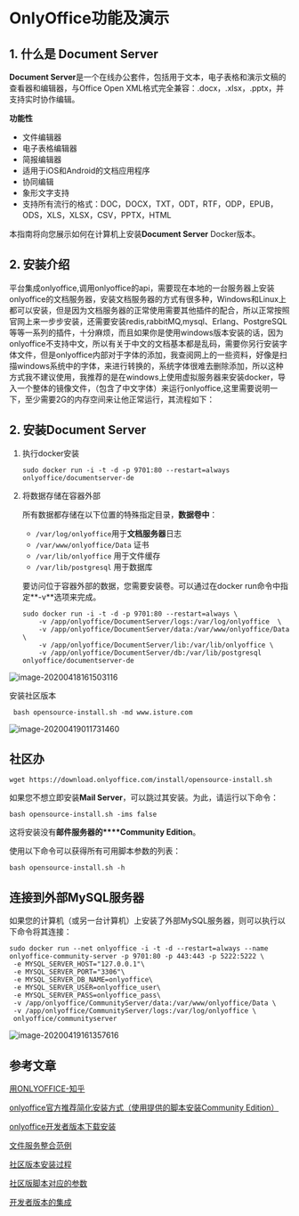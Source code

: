 # OnlyOffice功能及演示

## 1. 什么是 Document Server

**Document Server**是一个在线办公套件，包括用于文本，电子表格和演示文稿的查看器和编辑器，与Office Open XML格式完全兼容：.docx，.xlsx，.pptx，并支持实时协作编辑。

**功能性**

- 文件编辑器
- 电子表格编辑器
- 简报编辑器
- 适用于iOS和Android的文档应用程序
- 协同编辑
- 象形文字支持
- 支持所有流行的格式：DOC，DOCX，TXT，ODT，RTF，ODP，EPUB，ODS，XLS，XLSX，CSV，PPTX，HTML

本指南将向您展示如何在计算机上安装**Document Server** Docker版本。

## 2. 安装介绍

平台集成onlyoffice,调用onlyoffice的api，需要现在本地的一台服务器上安装onlyoffice的文档服务器，安装文档服务器的方式有很多种，Windows和Linux上都可以安装，但是因为文档服务器的正常使用需要其他插件的配合，所以正常按照官网上来一步步安装，还需要安装redis,rabbitMQ,mysql、Erlang、PostgreSQL等等一系列的插件，十分麻烦，而且如果你是使用windows版本安装的话，因为onlyoffice不支持中文，所以有关于中文的文档基本都是乱码，需要你另行安装字体文件，但是onlyoffice内部对于字体的添加，我查阅网上的一些资料，好像是扫描windows系统中的字体，来进行转换的，系统字体很难去删除添加，所以这种方式我不建议使用，我推荐的是在windows上使用虚拟服务器来安装docker，导入一个整体的镜像文件，（包含了中文字体）来运行onlyoffice,这里需要说明一下，至少需要2G的内存空间来让他正常运行，其流程如下：

## 2. 安装Document Server

1. 执行docker安装

   ```
   sudo docker run -i -t -d -p 9701:80 --restart=always onlyoffice/documentserver-de
   ```

2. 将数据存储在容器外部

   所有数据都存储在以下位置的特殊指定目录，**数据卷中**：

   - `/var/log/onlyoffice`用于**文档服务器**日志
   - `/var/www/onlyoffice/Data` 证书
   - `/var/lib/onlyoffice` 用于文件缓存
   - `/var/lib/postgresql` 用于数据库

   要访问位于容器外部的数据，您需要安装卷。可以通过在docker run命令中指定**-v**选项来完成。

   ```
   sudo docker run -i -t -d -p 9701:80 --restart=always \
       -v /app/onlyoffice/DocumentServer/logs:/var/log/onlyoffice  \
       -v /app/onlyoffice/DocumentServer/data:/var/www/onlyoffice/Data  \
       -v /app/onlyoffice/DocumentServer/lib:/var/lib/onlyoffice \
       -v /app/onlyoffice/DocumentServer/db:/var/lib/postgresql  onlyoffice/documentserver-de
   ```

   

![image-20200418161503116](https://zszblog.oss-cn-beijing.aliyuncs.com/zszblog/blogimage-master/img/image-20200418161503116.png)



安装社区版本

```
 bash opensource-install.sh -md www.isture.com
```

![image-20200419011731460](https://zszblog.oss-cn-beijing.aliyuncs.com/zszblog/blogimage-master/img/image-20200419011731460.png)



## 社区办

```
wget https://download.onlyoffice.com/install/opensource-install.sh
```



如果您不想立即安装**Mail Server**，可以跳过其安装。为此，请运行以下命令：

```
bash opensource-install.sh -ims false
```

这将安装没有**邮件服务器的****Community Edition**。

使用以下命令可以获得所有可用脚本参数的列表：

```
bash opensource-install.sh -h
```



## 连接到外部MySQL服务器

如果您的计算机（或另一台计算机）上安装了外部MySQL服务器，则可以执行以下命令将其连接：

```
sudo docker run --net onlyoffice -i -t -d --restart=always --name onlyoffice-community-server -p 9701:80 -p 443:443 -p 5222:5222 \
 -e MYSQL_SERVER_HOST="127.0.0.1"\
 -e MYSQL_SERVER_PORT="3306"\
 -e MYSQL_SERVER_DB_NAME=onlyoffice\
 -e MYSQL_SERVER_USER=onlyoffice_user\
 -e MYSQL_SERVER_PASS=onlyoffice_pass\
 -v /app/onlyoffice/CommunityServer/data:/var/www/onlyoffice/Data \
 -v /app/onlyoffice/CommunityServer/logs:/var/log/onlyoffice \
 onlyoffice/communityserver
```



![image-20200419161357616](https://zszblog.oss-cn-beijing.aliyuncs.com/zszblog/blogimage-master/img/image-20200419161357616.png)

## 参考文章

[用ONLYOFFICE-知乎](https://zhuanlan.zhihu.com/p/35985173)

[onlyoffice官方推荐简化安装方式（使用提供的脚本安装Community Edition）](https://www.songbin.top/view/408)

[onlyoffice开发者版本下载安装](https://helpcenter.onlyoffice.com/server/developer-edition/docker/docker-installation.aspx?_ga=2.45324320.505136.1587186406-245261584.1587186406)

[文件服务整合范例](https://api.onlyoffice.com/editors/demopreview)

[社区版本安装过程](https://helpcenter.onlyoffice.com/server/docker/opensource/opensource-script-installation.aspx)

[社区版脚本对应的参数](https://helpcenter.onlyoffice.com/server/docker/opensource/opensource-script-parameters.aspx)

[开发者版本的集成](https://api.onlyoffice.com/editors/example/java)
